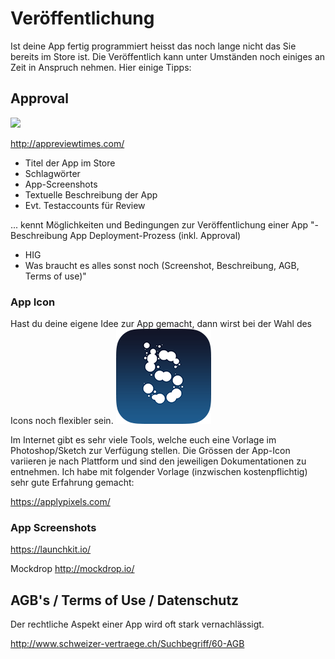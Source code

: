 # Veröffentlichung

Ist deine App fertig programmiert heisst das noch lange nicht das Sie bereits im Store ist. Die Veröffentlich kann unter Umständen noch einiges an Zeit in Anspruch nehmen. Hier einige Tipps:


## Approval
![](https://developer.apple.com/library/content/documentation/IDEs/Conceptual/AppDistributionGuide/Art/1_administration_tasks_2x.png)

http://appreviewtimes.com/

* Titel der App im Store
* Schlagwörter
* App-Screenshots
* Textuelle Beschreibung der App
* Evt. Testaccounts für Review


... kennt Möglichkeiten und Bedingungen zur Veröffentlichung einer App	"- Beschreibung App Deployment-Prozess (inkl. Approval)
- HIG
- Was braucht es alles sonst noch (Screenshot, Beschreibung, AGB, Terms of use)"




### App Icon
Hast du deine eigene Idee zur App gemacht, dann wirst bei der Wahl des Icons noch flexibler sein. 
![](/_allgemein/Icon-76@2x.png)




Im Internet gibt es sehr viele Tools, welche euch eine Vorlage im Photoshop/Sketch zur Verfügung stellen. Die Grössen der App-Icon variieren je nach Plattform und sind den jeweiligen Dokumentationen zu entnehmen. Ich habe mit folgender Vorlage (inzwischen kostenpflichtig) sehr gute Erfahrung gemacht:

https://applypixels.com/



### App Screenshots
https://launchkit.io/

Mockdrop
http://mockdrop.io/

## AGB's / Terms of Use / Datenschutz
Der rechtliche Aspekt einer App wird oft stark vernachlässigt.

http://www.schweizer-vertraege.ch/Suchbegriff/60-AGB 






